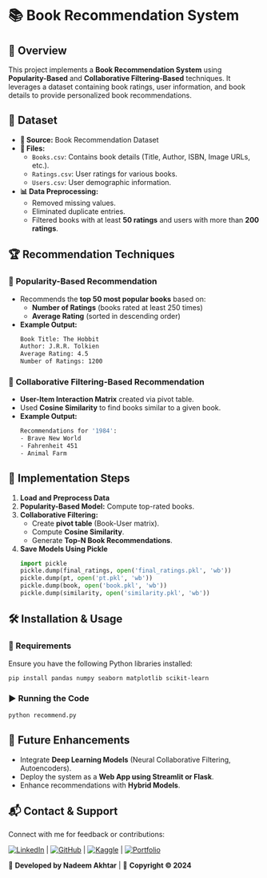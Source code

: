 # 📚 Book Recommendation System

## 📝 Overview
This project implements a **Book Recommendation System** using **Popularity-Based** and **Collaborative Filtering-Based** techniques. It leverages a dataset containing book ratings, user information, and book details to provide personalized book recommendations.

## 📂 Dataset
- **📌 Source:** Book Recommendation Dataset
- **📑 Files:**
  - `Books.csv`: Contains book details (Title, Author, ISBN, Image URLs, etc.).
  - `Ratings.csv`: User ratings for various books.
  - `Users.csv`: User demographic information.
- **📊 Data Preprocessing:**
  - Removed missing values.
  - Eliminated duplicate entries.
  - Filtered books with at least **50 ratings** and users with more than **200 ratings**.

## 🏆 Recommendation Techniques
### 🔹 **Popularity-Based Recommendation**
- Recommends the **top 50 most popular books** based on:
  - **Number of Ratings** (books rated at least 250 times)
  - **Average Rating** (sorted in descending order)
- **Example Output:**
  ```bash
  Book Title: The Hobbit
  Author: J.R.R. Tolkien
  Average Rating: 4.5
  Number of Ratings: 1200
  ```

### 🔹 **Collaborative Filtering-Based Recommendation**
- **User-Item Interaction Matrix** created via pivot table.
- Used **Cosine Similarity** to find books similar to a given book.
- **Example Output:**
  ```bash
  Recommendations for '1984':
  - Brave New World
  - Fahrenheit 451
  - Animal Farm
  ```

## 🔬 Implementation Steps
1. **Load and Preprocess Data**
2. **Popularity-Based Model:** Compute top-rated books.
3. **Collaborative Filtering:**
   - Create **pivot table** (Book-User matrix).
   - Compute **Cosine Similarity**.
   - Generate **Top-N Book Recommendations**.
4. **Save Models Using Pickle**
   ```python
   import pickle
   pickle.dump(final_ratings, open('final_ratings.pkl', 'wb'))
   pickle.dump(pt, open('pt.pkl', 'wb'))
   pickle.dump(book, open('book.pkl', 'wb'))
   pickle.dump(similarity, open('similarity.pkl', 'wb'))
   ```

## 🛠️ Installation & Usage
### **📌 Requirements**
Ensure you have the following Python libraries installed:
```bash
pip install pandas numpy seaborn matplotlib scikit-learn
```

### **▶️ Running the Code**
```bash
python recommend.py
```

## 🎯 Future Enhancements
- Integrate **Deep Learning Models** (Neural Collaborative Filtering, Autoencoders).
- Deploy the system as a **Web App using Streamlit or Flask**.
- Enhance recommendations with **Hybrid Models**.

## 📬 Contact & Support
Connect with me for feedback or contributions:

[![LinkedIn](https://img.shields.io/badge/LinkedIn-0A66C2?style=for-the-badge&logo=linkedin&logoColor=white)](https://www.linkedin.com/in/nadeem-akhtar-/) | [![GitHub](https://img.shields.io/badge/GitHub-333?style=for-the-badge&logo=github&logoColor=white)](https://github.com/NadeemAkhtar1947) | [![Kaggle](https://img.shields.io/badge/Kaggle-00599C?style=for-the-badge&logo=Kaggle&logoColor=white)](https://www.kaggle.com/mdnadeemakhtar/code) | [![Portfolio](https://img.shields.io/badge/Portfolio-FF5733?style=for-the-badge&logo=Google-chrome&logoColor=white)](https://nsde.netlify.app/)

🚀 **Developed by Nadeem Akhtar** | 📅 **Copyright © 2024**

